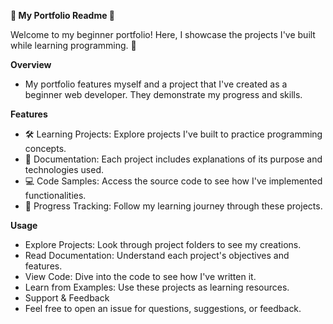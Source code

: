 
<b>📂 My Portfolio Readme 🚀</b>

Welcome to my beginner portfolio! Here, I showcase the projects I've built while learning programming. 🌟

<b>Overview</b>
- My portfolio features myself and a project that I've created as a beginner web developer. They demonstrate my progress and skills.

<b>Features</b>
- 🛠️ Learning Projects: Explore projects I've built to practice programming concepts.
- 📝 Documentation: Each project includes explanations of its purpose and technologies used.
- 💻 Code Samples: Access the source code to see how I've implemented functionalities.
- 🚀 Progress Tracking: Follow my learning journey through these projects.

<b>Usage</b>

- Explore Projects: Look through project folders to see my creations.
- Read Documentation: Understand each project's objectives and features.
- View Code: Dive into the code to see how I've written it.
- Learn from Examples: Use these projects as learning resources.
- Support & Feedback
- Feel free to open an issue for questions, suggestions, or feedback.
